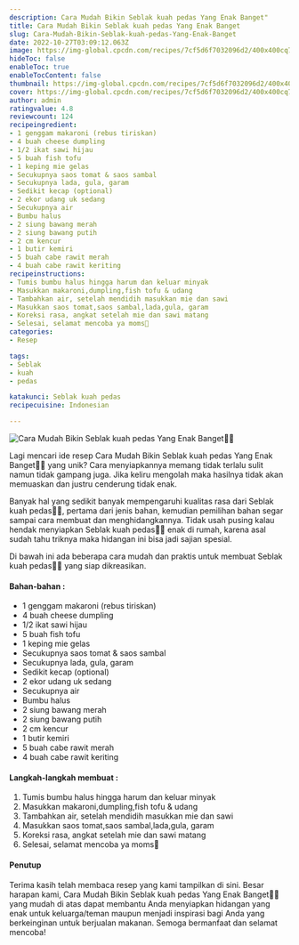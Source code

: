 ```yaml
---
description: Cara Mudah Bikin Seblak kuah pedas Yang Enak Banget"
title: Cara Mudah Bikin Seblak kuah pedas Yang Enak Banget
slug: Cara-Mudah-Bikin-Seblak-kuah-pedas-Yang-Enak-Banget
date: 2022-10-27T03:09:12.063Z
image: https://img-global.cpcdn.com/recipes/7cf5d6f7032096d2/400x400cq70/photo.jpg
hideToc: false
enableToc: true
enableTocContent: false
thumbnail: https://img-global.cpcdn.com/recipes/7cf5d6f7032096d2/400x400cq70/photo.jpg
cover: https://img-global.cpcdn.com/recipes/7cf5d6f7032096d2/400x400cq70/photo.jpg
author: admin
ratingvalue: 4.8
reviewcount: 124
recipeingredient:
- 1 genggam makaroni (rebus tiriskan)
- 4 buah cheese dumpling
- 1/2 ikat sawi hijau
- 5 buah fish tofu
- 1 keping mie gelas
- Secukupnya saos tomat & saos sambal
- Secukupnya lada, gula, garam
- Sedikit kecap (optional)
- 2 ekor udang uk sedang
- Secukupnya air
- Bumbu halus
- 2 siung bawang merah
- 2 siung bawang putih
- 2 cm kencur
- 1 butir kemiri
- 5 buah cabe rawit merah
- 4 buah cabe rawit keriting
recipeinstructions:
- Tumis bumbu halus hingga harum dan keluar minyak
- Masukkan makaroni,dumpling,fish tofu & udang
- Tambahkan air, setelah mendidih masukkan mie dan sawi
- Masukkan saos tomat,saos sambal,lada,gula, garam
- Koreksi rasa, angkat setelah mie dan sawi matang
- Selesai, selamat mencoba ya moms🤗
categories:
- Resep

tags:
- Seblak
- kuah
- pedas

katakunci: Seblak kuah pedas
recipecuisine: Indonesian

---
```


![Cara Mudah Bikin Seblak kuah pedas Yang Enak Banget👩‍🍳](https://img-global.cpcdn.com/recipes/7cf5d6f7032096d2/400x400cq70/photo.jpg)

Lagi mencari ide resep Cara Mudah Bikin Seblak kuah pedas Yang Enak Banget👩‍🍳 yang unik? Cara menyiapkannya memang tidak terlalu sulit namun tidak gampang juga. Jika keliru mengolah maka hasilnya tidak akan memuaskan dan justru cenderung tidak enak.

Banyak hal yang sedikit banyak mempengaruhi kualitas rasa dari Seblak kuah pedas👩‍🍳, pertama dari jenis bahan, kemudian pemilihan bahan segar sampai cara membuat dan menghidangkannya. Tidak usah pusing kalau hendak menyiapkan Seblak kuah pedas👩‍🍳 enak di rumah, karena asal sudah tahu triknya maka hidangan ini bisa jadi sajian spesial.

Di bawah ini ada beberapa cara mudah dan praktis untuk membuat Seblak kuah pedas👩‍🍳 yang siap dikreasikan.

<!--inarticleads1-->

#### Bahan-bahan :

- 1 genggam makaroni (rebus tiriskan)
- 4 buah cheese dumpling
- 1/2 ikat sawi hijau
- 5 buah fish tofu
- 1 keping mie gelas
- Secukupnya saos tomat & saos sambal
- Secukupnya lada, gula, garam
- Sedikit kecap (optional)
- 2 ekor udang uk sedang
- Secukupnya air
- Bumbu halus
- 2 siung bawang merah
- 2 siung bawang putih
- 2 cm kencur
- 1 butir kemiri
- 5 buah cabe rawit merah
- 4 buah cabe rawit keriting

<!--inarticleads2-->

#### Langkah-langkah membuat :

1. Tumis bumbu halus hingga harum dan keluar minyak
1. Masukkan makaroni,dumpling,fish tofu & udang
1. Tambahkan air, setelah mendidih masukkan mie dan sawi
1. Masukkan saos tomat,saos sambal,lada,gula, garam
1. Koreksi rasa, angkat setelah mie dan sawi matang
1. Selesai, selamat mencoba ya moms🤗

#### Penutup

Terima kasih telah membaca resep yang kami tampilkan di sini. Besar harapan kami, Cara Mudah Bikin Seblak kuah pedas Yang Enak Banget👩‍🍳 yang mudah di atas dapat membantu Anda menyiapkan hidangan yang enak untuk keluarga/teman maupun menjadi inspirasi bagi Anda yang berkeinginan untuk berjualan makanan. Semoga bermanfaat dan selamat mencoba!